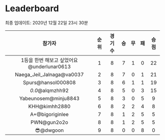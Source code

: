 # Leaderboard
최종 업데이트: 2020년 12월 22일 23시 30분




| 참가자 | 순위 | 경기수 | 승 | 무 | 패 | 승점 |
|:---:|:---:|:---:|:---:|:---:|:---:|:---:|
| 1등을 한번 해보고 싶었어요@underlunar0613 | 1 | 8 | 7 | 1 | 0 | 22 |
| Naega_Jeil_Jalnaga@va0037 | 2 | 8 | 7 | 0 | 1 | 21 |
| Spurs@hansol000808 | 3 | 8 | 6 | 1 | 1 | 19 |
| _0.0_@alqmzhh92 | 4 | 8 | 5 | 0 | 3 | 15 |
| Yabeunosem@minju8843 | 5 | 8 | 3 | 0 | 5 | 9 |
| KHH@kimhh2880 | 6 | 8 | 2 | 2 | 4 | 8 |
| A+@bigoriginlee | 7 | 8 | 1 | 2 | 5 | 5 |
| PWN@gun2o2o | 8 | 8 | 1 | 2 | 5 | 5 |
| 😎@dwgoon | 9 | 8 | 0 | 0 | 8 | 0 |